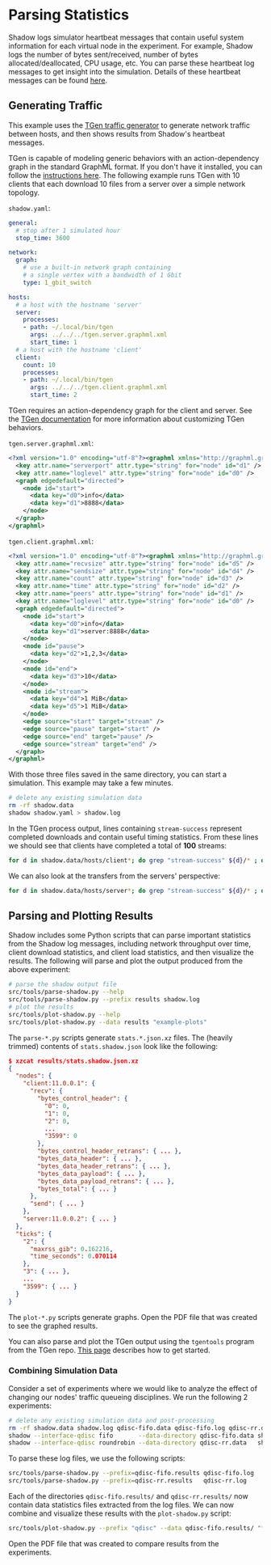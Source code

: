 # Parsing Statistics

Shadow logs simulator heartbeat messages that contain useful system information for each virtual node in the experiment. For example, Shadow logs the number of bytes sent/received, number of bytes allocated/deallocated, CPU usage, etc. You can parse these heartbeat log messages to get insight into the simulation. Details of these heartbeat messages can be found [here](log_format.md#heartbeat-messages).
 
## Generating Traffic

This example uses the [TGen traffic generator](https://github.com/shadow/tgen) to generate network traffic between hosts, and then shows results from Shadow's heartbeat messages.

TGen is capable of modeling generic behaviors with an action-dependency graph in the standard GraphML format. If you don't have it installed, you can follow the [instructions here](https://github.com/shadow/tgen/#setup). The following example runs TGen with 10 clients that each download 10 files from a server over a simple network topology.

`shadow.yaml`:

```yaml
general:
  # stop after 1 simulated hour
  stop_time: 3600

network:
  graph:
    # use a built-in network graph containing
    # a single vertex with a bandwidth of 1 Gbit
    type: 1_gbit_switch

hosts:
  # a host with the hostname 'server'
  server:
    processes:
    - path: ~/.local/bin/tgen
      args: ../../../tgen.server.graphml.xml
      start_time: 1
  # a host with the hostname 'client'
  client:
    count: 10
    processes:
    - path: ~/.local/bin/tgen
      args: ../../../tgen.client.graphml.xml
      start_time: 2
```

TGen requires an action-dependency graph for the client and server. See the [TGen documentation](https://github.com/shadow/tgen/tree/main/doc) for more information about customizing TGen behaviors.

`tgen.server.graphml.xml`:

```xml
<?xml version="1.0" encoding="utf-8"?><graphml xmlns="http://graphml.graphdrawing.org/xmlns" xmlns:xsi="http://www.w3.org/2001/XMLSchema-instance" xsi:schemaLocation="http://graphml.graphdrawing.org/xmlns http://graphml.graphdrawing.org/xmlns/1.0/graphml.xsd">
  <key attr.name="serverport" attr.type="string" for="node" id="d1" />
  <key attr.name="loglevel" attr.type="string" for="node" id="d0" />
  <graph edgedefault="directed">
    <node id="start">
      <data key="d0">info</data>
      <data key="d1">8888</data>
    </node>
  </graph>
</graphml>
```

`tgen.client.graphml.xml`:

```xml
<?xml version="1.0" encoding="utf-8"?><graphml xmlns="http://graphml.graphdrawing.org/xmlns" xmlns:xsi="http://www.w3.org/2001/XMLSchema-instance" xsi:schemaLocation="http://graphml.graphdrawing.org/xmlns http://graphml.graphdrawing.org/xmlns/1.0/graphml.xsd">
  <key attr.name="recvsize" attr.type="string" for="node" id="d5" />
  <key attr.name="sendsize" attr.type="string" for="node" id="d4" />
  <key attr.name="count" attr.type="string" for="node" id="d3" />
  <key attr.name="time" attr.type="string" for="node" id="d2" />
  <key attr.name="peers" attr.type="string" for="node" id="d1" />
  <key attr.name="loglevel" attr.type="string" for="node" id="d0" />
  <graph edgedefault="directed">
    <node id="start">
      <data key="d0">info</data>
      <data key="d1">server:8888</data>
    </node>
    <node id="pause">
      <data key="d2">1,2,3</data>
    </node>
    <node id="end">
      <data key="d3">10</data>
    </node>
    <node id="stream">
      <data key="d4">1 MiB</data>
      <data key="d5">1 MiB</data>
    </node>
    <edge source="start" target="stream" />
    <edge source="pause" target="start" />
    <edge source="end" target="pause" />
    <edge source="stream" target="end" />
  </graph>
</graphml>
```

With those three files saved in the same directory, you can start a simulation. This example may take a few minutes.

```bash
# delete any existing simulation data
rm -rf shadow.data
shadow shadow.yaml > shadow.log
```

In the TGen process output, lines containing `stream-success` represent completed downloads and contain useful timing statistics. From these lines we should see that clients have completed a total of **100** streams:

```bash
for d in shadow.data/hosts/client*; do grep "stream-success" ${d}/* ; done | tee clients.log | wc -l
```

We can also look at the transfers from the servers' perspective:

```bash
for d in shadow.data/hosts/server*; do grep "stream-success" ${d}/* ; done | tee servers.log | wc -l
```

## Parsing and Plotting Results

Shadow includes some Python scripts that can parse important statistics from the Shadow log messages, including network throughput over time, client download statistics, and client load statistics, and then visualize the results. The following will parse and plot the output produced from the above experiment:

```bash
# parse the shadow output file
src/tools/parse-shadow.py --help
src/tools/parse-shadow.py --prefix results shadow.log
# plot the results
src/tools/plot-shadow.py --help
src/tools/plot-shadow.py --data results "example-plots"
```

The `parse-*.py` scripts generate `stats.*.json.xz` files. The (heavily trimmed) contents of `stats.shadow.json` look like the following:

```json
$ xzcat results/stats.shadow.json.xz
{
  "nodes": {
    "client:11.0.0.1": {
      "recv": {
        "bytes_control_header": {
          "0": 0,
          "1": 0,
          "2": 0,
          ...
          "3599": 0
        },
        "bytes_control_header_retrans": { ... },
        "bytes_data_header": { ... },
        "bytes_data_header_retrans": { ... },
        "bytes_data_payload": { ... },
        "bytes_data_payload_retrans": { ... },
        "bytes_total": { ... }
      },
      "send": { ... }
    },
    "server:11.0.0.2": { ... }
  },
  "ticks": {
    "2": {
      "maxrss_gib": 0.162216,
      "time_seconds": 0.070114
    },
    "3": { ... },
    ...
    "3599": { ... }
  }
}
```

The `plot-*.py` scripts generate graphs. Open the PDF file that was created to see the graphed results.

You can also parse and plot the TGen output using the `tgentools` program from the TGen repo. [This page](https://github.com/shadow/tgen/blob/main/doc/Tools-Setup.md) describes how to get started.

### Combining Simulation Data

Consider a set of experiments where we would like to analyze the effect of changing our nodes' traffic queueing disciplines. We run the following 2 experiments:

```bash
# delete any existing simulation data and post-processing
rm -rf shadow.data shadow.log qdisc-fifo.data qdisc-fifo.log qdisc-rr.data qdisc-rr.log
shadow --interface-qdisc fifo       --data-directory qdisc-fifo.data shadow.yaml > qdisc-fifo.log
shadow --interface-qdisc roundrobin --data-directory qdisc-rr.data   shadow.yaml > qdisc-rr.log
```

To parse these log files, we use the following scripts:

```bash
src/tools/parse-shadow.py --prefix=qdisc-fifo.results qdisc-fifo.log
src/tools/parse-shadow.py --prefix=qdisc-rr.results   qdisc-rr.log
```

Each of the directories `qdisc-fifo.results/` and `qdisc-rr.results/` now contain data statistics files extracted from the log files. We can now combine and visualize these results with the `plot-shadow.py` script:

```bash
src/tools/plot-shadow.py --prefix "qdisc" --data qdisc-fifo.results/ "fifo" --data qdisc-rr.results/ "round-robin"
```

Open the PDF file that was created to compare results from the experiments.
